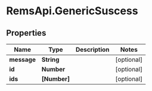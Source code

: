# RemsApi.GenericSuscess

## Properties
Name | Type | Description | Notes
------------ | ------------- | ------------- | -------------
**message** | **String** |  | [optional] 
**id** | **Number** |  | [optional] 
**ids** | **[Number]** |  | [optional] 


